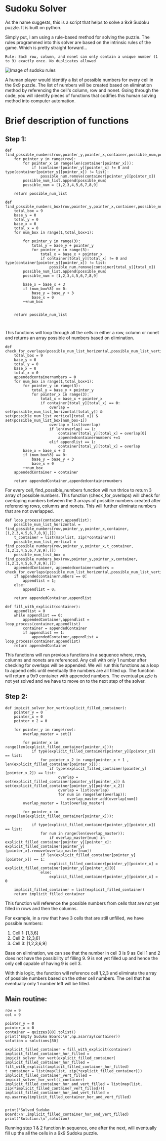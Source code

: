 # Sudoku Solver

As the name suggests, this is a script that helps to solve a 9x9 Sudoku puzzle. It is built on python.

Simply put, I am using a rule-based method for solving the puzzle. The rules programmed into this solver are based on the intrinsic rules of the game. Which is pretty straight forward...

```
Rule: Each row, column, and nonet can only contain a unique number (1 to 9) exactly once. No duplicates allowed
```
![Image of sudoku rules](http://www.dragonsudoku.co.uk/sudoku-grid-1.gif)

A human player would identify a list of possible numbers for every cell in the 9x9 puzzle. The list of numbers will be created based on elimination method by referencing the cell's column, row and nonet. Going through the code, you will identify pieces of functions that codifies this human solving method into computer automation.

# Brief description of functions

## Step 1:
```
def find_possible_numbers(row,pointer_y,pointer_x,container,possible_num,possible_num_list):
    for pointer_y in range(row):
        for pointer_x in range(len(container[pointer_x])):
            if (container[pointer_y][pointer_x] != 0 and type(container[pointer_y][pointer_x]) != list):
                possible_num.remove(container[pointer_y][pointer_x])
        possible_num_list.append(possible_num)
        possible_num = [1,2,3,4,5,6,7,8,9]

    return possible_num_list
	
def find_possible_numbers_box(row,pointer_y,pointer_x,container,possible_num,possible_num_list):
    total_box = 9
    base_y = 0
    total_y = 0
    base_x = 0
    total_x = 0
    for num_box in range(1,total_box+1):
        
        for pointer_y in range(3):
            total_y = base_y + pointer_y
            for pointer_x in range(3):
                total_x = base_x + pointer_x
                if container[total_y][total_x] != 0 and type(container[pointer_y][pointer_x]) != list:
                    possible_num.remove(container[total_y][total_x])
        possible_num_list.append(possible_num)
        possible_num = [1,2,3,4,5,6,7,8,9]

        base_x = base_x + 3
        if (num_box%3) == 0:
            base_y = base_y + 3
            base_x = 0
        ++num_box
    
               
    return possible_num_list

	
```

This functions will loop through all the cells in either a row, column or nonet and returns an array possible of numbers based on elimination.

```
def check_for_overlaps(possible_num_list_horizontal,possible_num_list_vertical,possible_num_list_box,container,appendlist):
    total_box = 9
    base_y = 0
    total_y = 0
    base_x = 0
    total_x = 0
    appendedcontainernumbers = 0
    for num_box in range(1,total_box+1):
        for pointer_y in range(3):
            total_y = base_y + pointer_y
            for pointer_x in range(3):
                total_x = base_x + pointer_x
                if container[total_y][total_x] == 0:
                    overlap = set(possible_num_list_horizontal[total_y]) & set(possible_num_list_vertical[total_x]) & set(possible_num_list_box[num_box-1])
                    overlap = list(overlap)
                    if len(overlap) == 1:
                        container[total_y][total_x] = overlap[0]
                        appendedcontainernumbers +=1
                    elif appendlist == 1:
                        container[total_y][total_x] = overlap
        base_x = base_x + 3
        if (num_box%3) == 0:
            base_y = base_y + 3
            base_x = 0
        ++num_box
    appendedContainer = container
    
    return appendedContainer,appendedcontainernumbers
```

For every cell, find_possible_numbers function will run thrice to return 3 array of possible numbers. This function (check_for_overlaps) will check for overlaping numbers between the 3 arrays of possible numbers created after referencing rows, columns and nonets. This will further eliminate numbers that are not overlapped. 

```
def loop_process(container,appendlist):
    possible_num_list_horizontal = find_possible_numbers(row,pointer_y,pointer_x,container,[1,2,3,4,5,6,7,8,9],[])
    t_container = list(map(list, zip(*container)))
    possible_num_list_vertical = find_possible_numbers(row,pointer_y,pointer_x,t_container,[1,2,3,4,5,6,7,8,9],[])
    possible_num_list_box = find_possible_numbers_box(row,pointer_y,pointer_x,container,[1,2,3,4,5,6,7,8,9],[])
    appendedContainer, appendedcontainernumbers = check_for_overlaps(possible_num_list_horizontal,possible_num_list_vertical,possible_num_list_box,container,appendlist)
    if appendedcontainernumbers == 0:
        appendlist = 1;
    else:
        appendlist = 0;

    return appendedContainer,appendlist
	
def fill_with_explicit(container):
    appendlist = 0
    while appendlist == 0:
        appendedContainer,appendlist = loop_process(container,appendlist)
        container = appendedContainer
        if appendlist == 1:
            appendedContainer,appendlist = loop_process(container,appendlist)        
    return appendedContainer
```

This functions will run previous functions in a sequence where, rows, columns and nonets are referenced. Any cell with only 1 number after checking for overlaps will be appended. We will run this functions as a loop to append cells until eventually the numbers are all filled up. The function will return a 9x9 container with appended numbers. The eventual puzzle is not yet solved and we have to move on to the next step of the solver.

## Step 2:
```
def impicit_solver_hor_vert(explicit_filled_container):
    pointer_y = 0
    pointer_x = 0
    pointer_x_2 = 0

    for pointer_y in range(row):
        overlap_master = set()
    
        for pointer_x in range(len(explicit_filled_container[pointer_x])):
            if type(explicit_filled_container[pointer_y][pointer_x]) == list:
                for pointer_x_2 in range(pointer_x + 1 , len(explicit_filled_container[pointer_x])):
                    if type(explicit_filled_container[pointer_y][pointer_x_2]) == list:
                        overlap = set(explicit_filled_container[pointer_y][pointer_x]) & set(explicit_filled_container[pointer_y][pointer_x_2])
                        overlap = list(overlap)                    
                        for num in range(len(overlap)):
                            overlap_master.add(overlap[num])            
        overlap_master = list(overlap_master)

        for pointer_x in range(len(explicit_filled_container[pointer_x])):
            
            if type(explicit_filled_container[pointer_y][pointer_x]) == list:
                for num in range(len(overlap_master)):
                    if overlap_master[num] in explicit_filled_container[pointer_y][pointer_x]: explicit_filled_container[pointer_y][pointer_x].remove(overlap_master[num])
                if len(explicit_filled_container[pointer_y][pointer_x]) == 1:
                    explicit_filled_container[pointer_y][pointer_x] = explicit_filled_container[pointer_y][pointer_x][0]
                else:
                    explicit_filled_container[pointer_y][pointer_x] = 0

    implicit_filled_container = list(explicit_filled_container)
    return implicit_filled_container
```

This function will reference the possible numbers from cells that are not yet filled in rows and then the columns. 

For example, in a row that have 3 cells that are still unfilled, we have possible numbers:
1. Cell 1: [1,3,6]
2. Cell 2: [2,3,6]
3. Cell 3: [1,2,3,6,9]

Base on elimination, we can see that the number in cell 3 is 9 as Cell 1 and 2 does not have the possibility of filling 9. 9 is not yet filled up and hence the only cell capable of having 9 is cell 3.

With this logic, the function will reference cell 1,2,3 and eliminate the array of possible numbers based on the other cell numbers. The cell that has eventually only 1 number left will be filled. 

## Main routine:
```
row = 9
col = 9

pointer_y = 0
pointer_x = 0
container = quizzes[80].tolist()
print('Empty Suduko Board:\n',np.asarray(container))
solution = solutions[80]

explicit_filled_container = fill_with_explicit(container)
implicit_filled_container_hor_filled = impicit_solver_hor_vert(explicit_filled_container)
implicit_filled_container_hor_filled = fill_with_explicit(implicit_filled_container_hor_filled)
t_container = list(map(list, zip(*explicit_filled_container)))
implicit_filled_container_vert_filled = impicit_solver_hor_vert(t_container)
implicit_filled_container_hor_and_vert_filled = list(map(list, zip(*implicit_filled_container_vert_filled)))
implicit_filled_container_hor_and_vert_filled = np.asarray(implicit_filled_container_hor_and_vert_filled)


print('Solved Suduko Board:\n',implicit_filled_container_hor_and_vert_filled)
print('Solution:\n',solution)
```

Running step 1 & 2 function in sequence, one after the next, will eventually fill up the all the cells in a 9x9 Sudoku puzzle.    	

  
